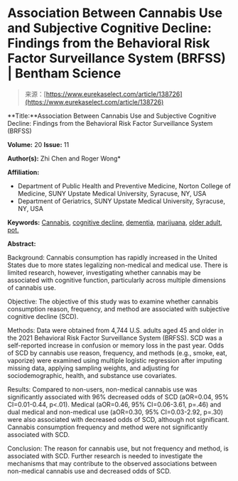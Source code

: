 <!--yml
category: 未分类
date: 2024-05-27 14:48:13
-->

# Association Between Cannabis Use and Subjective Cognitive Decline: Findings from the Behavioral Risk Factor Surveillance System (BRFSS) | Bentham Science

> 来源：[https://www.eurekaselect.com/article/138726](https://www.eurekaselect.com/article/138726)

**Title:**Association Between Cannabis Use and Subjective Cognitive Decline: Findings from the Behavioral Risk Factor Surveillance System (BRFSS)

**Volume:** 20 **Issue:** 11

**Author(s):** Zhi Chen and Roger Wong*

**Affiliation:**

*   Department of Public Health and Preventive Medicine, Norton College of Medicine, SUNY Upstate Medical University, Syracuse, NY, USA
*   Department of Geriatrics, SUNY Upstate Medical University, Syracuse, NY, USA

**Keywords:** [Cannabis](https://www.eurekaselect.com/search?searchvalue=Cannabis), [cognitive decline](https://www.eurekaselect.com/search?searchvalue=%20cognitive%20decline), [dementia](https://www.eurekaselect.com/search?searchvalue=%20dementia), [marijuana](https://www.eurekaselect.com/search?searchvalue=%20marijuana), [older adult](https://www.eurekaselect.com/search?searchvalue=%20older%20adult), [pot.](https://www.eurekaselect.com/search?searchvalue=%20pot.)

**Abstract:**

Background: Cannabis consumption has rapidly increased in the United States due to more states legalizing non-medical and medical use. There is limited research, however, investigating whether cannabis may be associated with cognitive function, particularly across multiple dimensions of cannabis use.

Objective: The objective of this study was to examine whether cannabis consumption reason, frequency, and method are associated with subjective cognitive decline (SCD).

Methods: Data were obtained from 4,744 U.S. adults aged 45 and older in the 2021 Behavioral Risk Factor Surveillance System (BRFSS). SCD was a self-reported increase in confusion or memory loss in the past year. Odds of SCD by cannabis use reason, frequency, and methods (e.g., smoke, eat, vaporize) were examined using multiple logistic regression after imputing missing data, applying sampling weights, and adjusting for sociodemographic, health, and substance use covariates.

Results: Compared to non-users, non-medical cannabis use was significantly associated with 96% decreased odds of SCD (aOR=0.04, 95% CI=0.01-0.44, p<.01). Medical (aOR=0.46, 95% CI=0.06-3.61, p=.46) and dual medical and non-medical use (aOR=0.30, 95% CI=0.03-2.92, p=.30) were also associated with decreased odds of SCD, although not significant. Cannabis consumption frequency and method were not significantly associated with SCD.

Conclusion: The reason for cannabis use, but not frequency and method, is associated with SCD. Further research is needed to investigate the mechanisms that may contribute to the observed associations between non-medical cannabis use and decreased odds of SCD.